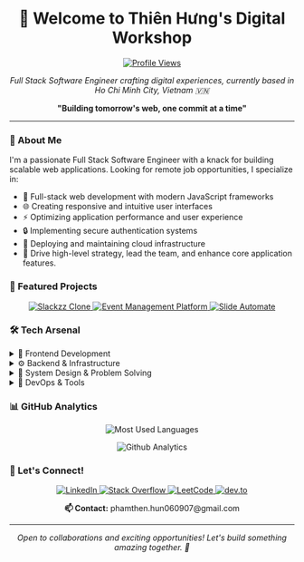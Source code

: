 <h1 align="center">👋 Welcome to Thiên Hưng's Digital Workshop</h1>

<p align="center">
  <a href="https://komarev.com/ghpvc/?username=bas3l3ss&label=Profile%20views&color=0e75b6&style=flat">
    <img src="https://komarev.com/ghpvc/?username=bas3l3ss&label=Profile%20views&color=0e75b6&style=flat" alt="Profile Views" />
  </a>
</p>

<p align="center">
  <em>Full Stack Software Engineer crafting digital experiences, currently based in Ho Chi Minh City, Vietnam 🇻🇳</em>
</p>

<p align="center">
  <strong>"Building tomorrow's web, one commit at a time"</strong>
</p>

---

### 💫 About Me

I'm a passionate Full Stack Software Engineer with a knack for building scalable web applications. Looking for remote job opportunities, I specialize in:

- 🎯 Full-stack web development with modern JavaScript frameworks
- 🌐 Creating responsive and intuitive user interfaces
- ⚡ Optimizing application performance and user experience
- 🔒 Implementing secure authentication systems
- 🚀 Deploying and maintaining cloud infrastructure
- 🧠 Drive high-level strategy, lead the team, and enhance core application features.

### 🎯 Featured Projects

<p align="center">
  <a href="https://github.com/Bas3L3ss/slackzz-clone">
    <img src="https://img.shields.io/badge/-Slackzz%20Clone-FF4785?style=for-the-badge&logo=slack&logoColor=white" alt="Slackzz Clone" />
  </a>
  <a href="https://github.com/Bas3L3ss/event-management-platform">
    <img src="https://img.shields.io/badge/-Event%20Management%20Platform-0A66C2?style=for-the-badge&logo=eventbrite&logoColor=white" alt="Event Management Platform" />
  </a>
  <a href="https://github.com/Bas3L3ss/slide-webprodigies">
    <img src="https://img.shields.io/badge/-Slide%20Automate-0F52BA?style=for-the-badge&logo=slack&logoColor=white" alt="Slide Automate" />
  </a>
</p>

### 🛠️ Tech Arsenal

<details>
<summary>📱 Frontend Development</summary>

- **Core:** JavaScript, TypeScript, React.js, Next.js, Astro
- **Styling:** Tailwind CSS, Sass, Shadcn UI, Bootstrap
- **Desktop:** Electron
- **Testing:** Jest, Cypress, Playwright, React Testing
</details>

<details>
<summary>⚙️ Backend & Infrastructure</summary>

- **Runtime:** Node.js, Python, C#, .NET
- **APIs:** REST, GraphQL, Express.js, Django
- **Databases:** PostgreSQL, MongoDB, Redis, Supabase, ConvexDB, NeonDB
- **Cloud:** AWS, GCP, Vercel, Netlify
- **Servers & Proxies:** Nginx, Apache
- **Auth:** JWT, OAuth 2.0, ClerkAuth, Magic Links
</details>

<details>
<summary>📐 System Design & Problem Solving</summary>

- **System Design:** High-level architecture, scalability, microservices, event-driven design
- **Algorithms & Data Structures:** Graphs, Dynamic Programming, Trees, Trie, Bit Manipulation, and more...
- **Performance Optimization:** Caching strategies, database indexing, load balancing
</details>

<details>
<summary>🔧 DevOps & Tools</summary>

- **Containerization:** Docker, Kubernetes
- **CI/CD:** GitHub Actions, GitLab CI
- **Infrastructure:** Terraform, YAML
- **Version Control:** Git, GitHub, Jenkins
</details>

### 📊 GitHub Analytics

<p align="center">
  <img src="https://github-readme-stats.vercel.app/api/top-langs?username=bas3l3ss&show_icons=true&locale=en&layout=compact&theme=radical" alt="Most Used Languages" />
</p>
<p align="center">
  <img src="https://github-readme-stats.vercel.app/api?username=Bas3L3ss&theme=dark&hide_border=false&include_all_commits=false&count_private=false" alt="Github Analytics" />
</p>

### 🤝 Let's Connect!

<p align="center">
  <a href="https://www.linkedin.com/in/thien-hung-pham-4272372b6/" target="_blank">
    <img src="https://img.shields.io/badge/-LinkedIn-0077B5?style=for-the-badge&logo=linkedin&logoColor=white" alt="LinkedIn" />
  </a>
  <a href="https://stackoverflow.com/users/29281578/thien-hung-pham" target="_blank">
    <img src="https://img.shields.io/badge/-Stack%20Overflow-FE7A16?style=for-the-badge&logo=stack-overflow&logoColor=white" alt="Stack Overflow" />
  </a>
  <a href="https://leetcode.com/u/BaseLess_0609/" target="_blank">
    <img src="https://img.shields.io/badge/-LeetCode-FFA116?style=for-the-badge&logo=leetcode&logoColor=black" alt="LeetCode" />
  </a>
  <a href="https://dev.to/bas3l3ss" target="_blank">
    <img src="https://img.shields.io/badge/-DEV.to-0A0A0A?style=for-the-badge&logo=dev.to&logoColor=white" alt="dev.to" />
  </a>
</p>

<p align="center">
  <strong>📫 Contact:</strong> phamthen.hun060907@gmail.com
</p>

---

<p align="center">
  <em>Open to collaborations and exciting opportunities! Let's build something amazing together. 🚀</em>
</p>

